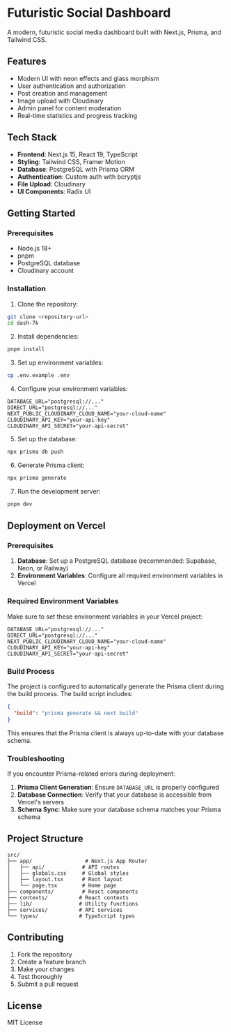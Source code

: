 # Futuristic Social Dashboard

A modern, futuristic social media dashboard built with Next.js, Prisma, and Tailwind CSS.

## Features

- Modern UI with neon effects and glass morphism
- User authentication and authorization
- Post creation and management
- Image upload with Cloudinary
- Admin panel for content moderation
- Real-time statistics and progress tracking

## Tech Stack

- **Frontend**: Next.js 15, React 19, TypeScript
- **Styling**: Tailwind CSS, Framer Motion
- **Database**: PostgreSQL with Prisma ORM
- **Authentication**: Custom auth with bcryptjs
- **File Upload**: Cloudinary
- **UI Components**: Radix UI

## Getting Started

### Prerequisites

- Node.js 18+
- pnpm
- PostgreSQL database
- Cloudinary account

### Installation

1. Clone the repository:
```bash
git clone <repository-url>
cd dash-7k
```

2. Install dependencies:
```bash
pnpm install
```

3. Set up environment variables:
```bash
cp .env.example .env
```

4. Configure your environment variables:
```env
DATABASE_URL="postgresql://..."
DIRECT_URL="postgresql://..."
NEXT_PUBLIC_CLOUDINARY_CLOUD_NAME="your-cloud-name"
CLOUDINARY_API_KEY="your-api-key"
CLOUDINARY_API_SECRET="your-api-secret"
```

5. Set up the database:
```bash
npx prisma db push
```

6. Generate Prisma client:
```bash
npx prisma generate
```

7. Run the development server:
```bash
pnpm dev
```

## Deployment on Vercel

### Prerequisites

1. **Database**: Set up a PostgreSQL database (recommended: Supabase, Neon, or Railway)
2. **Environment Variables**: Configure all required environment variables in Vercel

### Required Environment Variables

Make sure to set these environment variables in your Vercel project:

```env
DATABASE_URL="postgresql://..."
DIRECT_URL="postgresql://..."
NEXT_PUBLIC_CLOUDINARY_CLOUD_NAME="your-cloud-name"
CLOUDINARY_API_KEY="your-api-key"
CLOUDINARY_API_SECRET="your-api-secret"
```

### Build Process

The project is configured to automatically generate the Prisma client during the build process. The build script includes:

```json
{
  "build": "prisma generate && next build"
}
```

This ensures that the Prisma client is always up-to-date with your database schema.

### Troubleshooting

If you encounter Prisma-related errors during deployment:

1. **Prisma Client Generation**: Ensure `DATABASE_URL` is properly configured
2. **Database Connection**: Verify that your database is accessible from Vercel's servers
3. **Schema Sync**: Make sure your database schema matches your Prisma schema

## Project Structure

```
src/
├── app/                 # Next.js App Router
│   ├── api/            # API routes
│   ├── globals.css     # Global styles
│   ├── layout.tsx      # Root layout
│   └── page.tsx        # Home page
├── components/         # React components
├── contexts/          # React contexts
├── lib/               # Utility functions
├── services/          # API services
└── types/             # TypeScript types
```

## Contributing

1. Fork the repository
2. Create a feature branch
3. Make your changes
4. Test thoroughly
5. Submit a pull request

## License

MIT License
